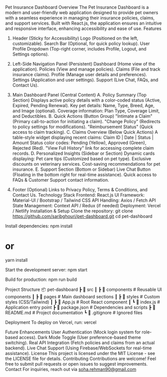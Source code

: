Pet Insurance Dashboard
Overview
The Pet Insurance Dashboard is a modern and user-friendly web application designed to provide pet owners with a seamless experience in managing their insurance policies, claims, and support services. Built with React.js, the application ensures an intuitive and responsive interface, enhancing accessibility and ease of use.
Features
1. Header (Sticky for Accessibility)
Logo (Positioned on the left, customizable).
Search Bar (Optional, for quick policy lookup).
User Profile Dropdown (Top-right corner, includes Profile, Logout, and Settings options).

2. Left-Side Navigation Panel (Persistent)
Dashboard (Home view of the application).
Policies (View and manage policies).
Claims (File and track insurance claims).
Profile (Manage user details and preferences).
Settings (Application and user settings).
Support (Live Chat, FAQs, and Contact Us).

3. Main Dashboard Panel (Central Content)
A. Policy Summary (Top Section)
Displays active policy details with a color-coded status (Active, Expired, Pending Renewal).
Key pet details: Name, Type, Breed, Age, and Image (optional).
Coverage information: Plan Type, Coverage Limit, and Deductibles.
B. Quick Actions (Button Group)
"Intimate a Claim" (Primary call-to-action for initiating a claim).
"Change Policy" (Redirects to policy settings for modifications).
"Reimbursement Status" (Quick access to claim tracking).
C. Claims Overview (Below Quick Actions)
A table-style widget displaying recent claims:
Claim ID | Date | Status | Amount
Status color codes: Pending (Yellow), Approved (Green), Rejected (Red).
"View Full History" link for accessing complete claim records.
D. Personalized Insights (Sidebar or Section)
Dynamic cards displaying:
Pet care tips (Customized based on pet type).
Exclusive discounts on veterinary services.
Cost-saving recommendations for pet insurance.
E. Support Section (Bottom or Sidebar)
Live Chat Button (Floating in the bottom right for real-time assistance).
Quick access to FAQs & Customer Support contact information.
4. Footer (Optional)
Links to Privacy Policy, Terms & Conditions, and Contact Us.
Technology Stack
Frontend: React.js
UI Framework: Material-UI / Bootstrap / Tailwind CSS
API Handling: Axios / Fetch API
State Management: Context API / Redux (if needed)
Deployment: Vercel / Netlify
Installation & Setup
Clone the repository:
 git clone https://github.com/saribghouri/pet-dashboard.git
cd pet-dashboard


Install dependencies:
 npm install
# or
yarn install


Start the development server:
 npm start


Build for production:
 npm run build


Project Structure
📦 pet-dashboard
 ┣ 📂 src
 ┃ ┣ 📂 components  # Reusable UI components
 ┃ ┣ 📂 pages  # Main dashboard sections
 ┃ ┣ 📂 styles  # Custom styles (CSS/Tailwind)
 ┃ ┣ 📜 App.js  # Root React component
 ┃ ┗ 📜 index.js  # Application entry point
 ┣ 📜 package.json  # Dependencies and scripts
 ┣ 📜 README.md  # Project documentation
 ┗ 📜 .gitignore  # Ignored files

Deployment
To deploy on Vercel, run:
vercel

Future Enhancements
User Authentication (Mock login system for role-based access).
Dark Mode Toggle (User preference-based theme switching).
Real API Integration (Fetch policies and claims from an actual backend).
Live Chat Support (Using Firebase/WebSockets for real-time assistance).
License
This project is licensed under the MIT License - see the LICENSE file for details.
Contributing
Contributions are welcome! Feel free to submit pull requests or open issues to suggest improvements.
Contact
For inquiries, reach out via soha.rehman90@gmail.com

